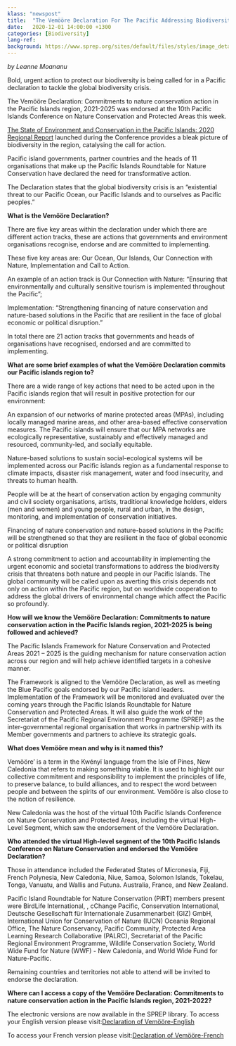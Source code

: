 ```yaml
---
klass: "newspost"
title:  "The Vemööre Declaration For The Pacific Addressing Biodiversity Crisis"
date:   2020-12-01 14:00:00 +1300
categories: [Biodiversity]
lang-ref: 
background: https://www.sprep.org/sites/default/files/styles/image_detai_670_400_/public/images/news/DSC_0333.JPG?itok=SffmTeEk
---
```

*by Leanne Moananu*

Bold, urgent action to protect our biodiversity is being called for in a Pacific declaration to tackle the global biodiversity crisis.

The Vemööre Declaration: Commitments to nature conservation action in the Pacific Islands region, 2021-2025 was endorsed at the 10th Pacific Islands Conference on Nature Conservation and Protected Areas this week.

[The State of Environment and Conservation in the Pacific Islands: 2020 Regional Report](https://pacific-data.sprep.org/search/type/dataset) launched during the Conference provides a bleak picture of biodiversity in the region, catalysing the call for action.

Pacific island governments, partner countries and the heads of 11 organisations that make up the Pacific Islands Roundtable for Nature Conservation have declared the need for transformative action.

The Declaration states that the global biodiversity crisis is an “existential threat to our Pacific Ocean, our Pacific Islands and to ourselves as Pacific peoples.”

**What is the Vemööre Declaration?**

There are five key areas within the declaration under which there are different action tracks, these are actions that governments and environment organisations recognise, endorse and are committed to implementing.

These five key areas are: Our Ocean, Our Islands, Our Connection with Nature, Implementation and Call to Action.  

An example of an action track is Our Connection with Nature: “Ensuring that environmentally and culturally sensitive tourism is implemented throughout the Pacific”;

Implementation: “Strengthening financing of nature conservation and nature-based solutions in the Pacific that are resilient in the face of global economic or political disruption.”

In total there are 21 action tracks that governments and heads of organisations have recognised, endorsed and are committed to implementing.

**What are some brief examples of what the Vemööre Declaration commits our Pacific islands region to?**

There are a wide range of key actions that need to be acted upon in the Pacific islands region that will result in positive protection for our environment:

An expansion of our networks of marine protected areas (MPAs), including locally managed marine areas, and other area-based effective conservation measures.  The Pacific islands will ensure that our MPA networks are ecologically representative, sustainably and effectively managed and resourced, community-led, and socially equitable. 

Nature-based solutions to sustain social-ecological systems will be implemented across our Pacific islands region as a fundamental response to climate impacts, disaster risk management, water and food insecurity, and threats to human health.

People will be at the heart of conservation action by engaging community and civil society organisations, artists, traditional knowledge holders, elders (men and women) and young people, rural and urban, in the design, monitoring, and implementation of conservation initiatives.

Financing of nature conservation and nature-based solutions in the Pacific will be strengthened so that they are resilient in the face of global economic or political disruption

A strong commitment to action and accountability in implementing the urgent economic and societal transformations to address the biodiversity crisis that threatens both nature and people in our Pacific Islands.  The global community will be called upon as averting this crisis depends not only on action within the Pacific region, but on worldwide cooperation to address the global drivers of environmental change which affect the Pacific so profoundly.

**How will we know the Vemööre Declaration: Commitments to nature conservation action in the Pacific Islands region, 2021-2025 is being followed and achieved?**

The Pacific Islands Framework for Nature Conservation and Protected Areas 2021 – 2025 is the guiding mechanism for nature conservation action across our region and will help achieve identified targets in a cohesive manner.  

The Framework is aligned to the Vemööre Declaration, as well as meeting the Blue Pacific goals endorsed by our Pacific island leaders.
Implementation of the Framework will be monitored and evaluated over the coming years through the Pacific Islands Roundtable for Nature Conservation and Protected Areas.  It will also guide the work of the Secretariat of the Pacific Regional Environment Programme (SPREP) as the inter-governmental regional organisation that works in partnership with its Member governments and partners to achieve its strategic goals.

**What does Vemööre mean and why is it named this?**

Vemööre’ is a term in the Kwényï language from the Isle of Pines, New Caledonia that refers to making something viable. It is used to highlight our collective commitment and responsibility to implement the principles of life, to preserve balance, to build alliances, and to respect the word between people and between the spirits of our environment. Vemööre is also close to the notion of resilience.

New Caledonia was the host of the virtual 10th Pacific Islands Conference on Nature Conservation and Protected Areas, including the virtual High- Level Segment, which saw the endorsement of the Vemööre Declaration.

**Who attended the virtual High-level segment of the 10th Pacific Islands Conference on Nature Conservation and endorsed the Vemööre Declaration?**

Those in attendance included the Federated States of Micronesia, Fiji, French Polynesia, New Caledonia, Niue, Samoa, Solomon Islands, Tokelau, Tonga, Vanuatu, and Wallis and Futuna.  Australia, France, and New Zealand.  

Pacific Island Roundtable for Nature Conservation (PIRT) members present were BirdLife International, , cChange Pacific, Conservation International, Deutsche Gesellschaft für Internationale Zusammenarbeit (GIZ) GmbH, International Union for Conservation of Nature (IUCN) Oceania Regional Office, The Nature Conservancy, Pacific Community, Protected Area Learning Research Collaborative (PALRC),  Secretariat of the Pacific Regional Environment Programme, Wildlife Conservation Society, World Wide Fund for Nature (WWF) - New Caledonia, and World Wide Fund for Nature-Pacific.

Remaining countries and territories not able to attend will be invited to endorse the declaration. 

**Where can I access a copy of the Vemööre Declaration: Commitments to nature conservation action in the Pacific Islands region, 2021-2022?**

The electronic versions are now available in the SPREP library.
To access your English version please visit:[Declaration of Vemööre-English](https://www.sprep.org/sites/default/files/documents/publications/declaration-Vermoore-endorsed-2020-eng.pdf) 

To access your French version please visit:[Declaration of Vemööre-French](https://www.sprep.org/sites/default/files/documents/publications/declaration-de-Vermoore-endorsed-2020-fre.pdf)

